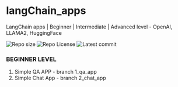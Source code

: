 # langChain_apps

LangChain apps | Beginner | Intermediate | Advanced level - OpenAI, LLAMA2, HuggingFace

![Repo size](https://img.shields.io/github/repo-size/Mar-Issah/langChain_apps)
![Repo License](https://img.shields.io/github/license/Mar-Issah/langChain_apps.svg)
![Latest commit](https://img.shields.io/github/last-commit/Mar-Issah/langChain_apps/master?style=round-square)

### BEGINNER LEVEL
1. Simple QA APP - branch 1_qa_app
2. Simple Chat App - branch 2_chat_app
